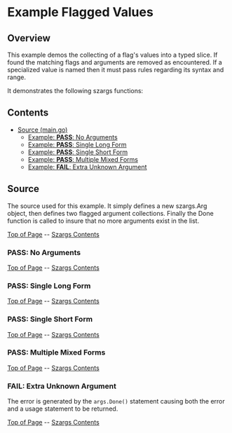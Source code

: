 <!---
   Szerszam argument library: szargs.
   Copyright (C) 2024  Leslie Dancsecs

   This program is free software: you can redistribute it and/or modify
   it under the terms of the GNU General Public License as published by
   the Free Software Foundation, either version 3 of the License, or
   (at your option) any later version.

   This program is distributed in the hope that it will be useful,
   but WITHOUT ANY WARRANTY; without even the implied warranty of
   MERCHANTABILITY or FITNESS FOR A PARTICULAR PURPOSE.  See the
   GNU General Public License for more details.

   You should have received a copy of the GNU General Public License
   along with this program.  If not, see <https://www.gnu.org/licenses/>.
-->

# Example Flagged Values


## Overview

This example demos the collecting of a flag's values into a typed slice.  If
found the matching flags and arguments are removed as encountered. If a
specialized value is named then it must pass rules regarding its syntax and
range.

It demonstrates the following szargs functions:

<!--- gotomd::dcln::./../../New Args.ValuesString Args.ValuesUint8 Args.Done Args.HasErr Args.Err Args.Usage -->

## Contents

- [Source (main.go)](#source)
    - [Example: **PASS**: No Arguments](#pass-no-arguments)
    - [Example: **PASS**: Single Long Form](#pass-single-long-form)
    - [Example: **PASS**: Single Short Form](#pass-single-short-form)
    - [Example: **PASS**: Multiple Mixed Forms](#pass-multiple-mixed-forms)
    - [Example: **FAIL**: Extra Unknown Argument](#fail-extra-unknown-argument)

## Source

The source used for this example.  It simply defines a new szargs.Arg object,
then defines two flagged argument collections.  Finally the Done function is
called to insure that no more arguments exist in the list.

<!--- gotomd::file::./main.go -->

[Top of Page](#example-flagged-values) --
[Szargs Contents](../../README.md#contents)

### **PASS**: No Arguments

<!--- gotomd::run::./. -->

[Top of Page](#example-flagged-values) --
[Szargs Contents](../../README.md#contents)

### **PASS**: Single Long Form

<!--- gotomd::run::./. --name theName --byte 23 -->

[Top of Page](#example-flagged-values) --
[Szargs Contents](../../README.md#contents)

### **PASS**: Single Short Form

<!--- gotomd::run::./. -n anotherName -b 42 -->

[Top of Page](#example-flagged-values) --
[Szargs Contents](../../README.md#contents)


### **PASS**: Multiple Mixed Forms

<!--- gotomd::run::./. -n aName --name anotherName -b 42 --byte 23 -->

[Top of Page](#example-flagged-values) --
[Szargs Contents](../../README.md#contents)


### **FAIL**: Extra Unknown Argument

The error is generated by the ```args.Done()``` statement causing both the
error and a usage statement to be returned.

<!--- gotomd::run::./. extraUnknownArgument -->

[Top of Page](#example-flagged-values) --
[Szargs Contents](../../README.md#contents)

